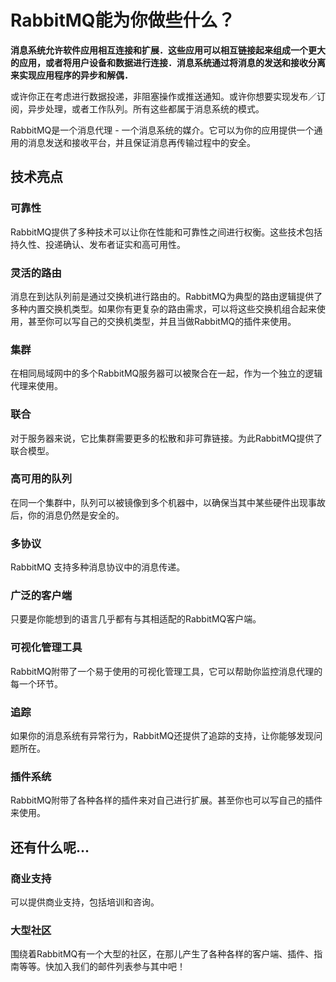 # RabbitMQ能为你做些什么？

**消息系统允许软件应用相互连接和扩展．这些应用可以相互链接起来组成一个更大的应用，或者将用户设备和数据进行连接．消息系统通过将消息的发送和接收分离来实现应用程序的异步和解偶．**

或许你正在考虑进行数据投递，非阻塞操作或推送通知。或许你想要实现发布／订阅，异步处理，或者工作队列。所有这些都属于消息系统的模式。

RabbitMQ是一个消息代理 - 一个消息系统的媒介。它可以为你的应用提供一个通用的消息发送和接收平台，并且保证消息再传输过程中的安全。

## 技术亮点

### 可靠性

RabbitMQ提供了多种技术可以让你在性能和可靠性之间进行权衡。这些技术包括持久性、投递确认、发布者证实和高可用性。

### 灵活的路由

消息在到达队列前是通过交换机进行路由的。RabbitMQ为典型的路由逻辑提供了多种内置交换机类型。如果你有更复杂的路由需求，可以将这些交换机组合起来使用，甚至你可以写自己的交换机类型，并且当做RabbitMQ的插件来使用。

### 集群
在相同局域网中的多个RabbitMQ服务器可以被聚合在一起，作为一个独立的逻辑代理来使用。

### 联合
对于服务器来说，它比集群需要更多的松散和非可靠链接。为此RabbitMQ提供了联合模型。

### 高可用的队列
在同一个集群中，队列可以被镜像到多个机器中，以确保当其中某些硬件出现事故后，你的消息仍然是安全的。

### 多协议
RabbitMQ 支持多种消息协议中的消息传递。

### 广泛的客户端
只要是你能想到的语言几乎都有与其相适配的RabbitMQ客户端。

### 可视化管理工具
RabbitMQ附带了一个易于使用的可视化管理工具，它可以帮助你监控消息代理的每一个环节。

### 追踪
如果你的消息系统有异常行为，RabbitMQ还提供了追踪的支持，让你能够发现问题所在。

### 插件系统
RabbitMQ附带了各种各样的插件来对自己进行扩展。甚至你也可以写自己的插件来使用。

## 还有什么呢...

### 商业支持
可以提供商业支持，包括培训和咨询。

### 大型社区
围绕着RabbitMQ有一个大型的社区，在那儿产生了各种各样的客户端、插件、指南等等。快加入我们的邮件列表参与其中吧！